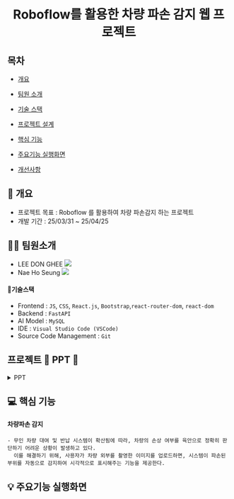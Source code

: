 <h1 align="center">Roboflow를 활용한 차량 파손 감지 웹 프로젝트 </h1>

## 목차

  - [개요](https://github.com/ehdgml123/socar#-개요)

  - [팀원 소개](https://github.com/ehdgml123/socar#-팀원소개)
  
  - [기술 스택](https://github.com/ehdgml123/socar#-기술스택)
    
  - [프로젝트 설계](https://github.com/ehdgml123/socar#-프로젝트-설계)
    
  - [핵심 기능](https://github.com/ehdgml123/socar#-핵심-기능)
    
  - [주요기능 실행화면](https://github.com/ehdgml123/socar#-주요기능-실행화면)
    
  - [개선사항](https://github.com/ehdgml123/socar#-개선사항)

## :page_with_curl: 개요
- 프로젝트 목표 : Roboflow 를 활용하여 차량 파손감지 하는 프로젝트  
- 개발 기간 : 25/03/31 ~ 25/04/25

## 🙋‍♀️ 팀원소개
- LEE DON GHEE <a href="https://github.com/ehdgml123"><img src="https://img.shields.io/badge/GitHub-181717?style=plastic&logo=GitHub&logoColor=white"></a>
- Nae Ho Seung <a href="https://github.com/Naessss"><img src="https://img.shields.io/badge/GitHub-181717?style=plastic&logo=GitHub&logoColor=white"></a>

 #### :pencil:기술스택
- Frontend : `JS`, `CSS`, `React.js`, `Bootstrap`,`react-router-dom`, `react-dom`
- Backend : `FastAPI`
- AI Model : `MySQL`
- IDE : `Visual Studio Code (VSCode)`
- Source Code Management : `Git`

 ## 프로젝트 📂 PPT 📂

 <details><summary>PPT</summary> <div align="center">
  
  ![Image](https://github.com/user-attachments/assets/39f944b1-caf8-4a76-888a-bf1178d4ca2b) | ![Image](https://github.com/user-attachments/assets/75fc750e-12fb-4a29-bbec-5ff4307b2069) |
  | :----------: | :----------: |
  | ![Image](https://github.com/user-attachments/assets/9291ace4-814b-4ece-8609-9edc6a0f0324) | ![Image](https://github.com/user-attachments/assets/786b211e-114d-4b11-a3d6-7b233dbeddb8) |
  | ![Image](https://github.com/user-attachments/assets/a0c3582f-6133-4ccf-83ef-2ddbd382013e) | ![Image](https://github.com/user-attachments/assets/2b6b73fd-38d1-4a0b-82f3-91593107fc3e) |
  | ![Image](https://github.com/user-attachments/assets/efdb448a-ac4f-44f1-a122-0bb255ce8d32) | ![Image](https://github.com/user-attachments/assets/ad95e32f-1658-48b9-b981-be4b68ed3bbd) |
  | ![Image](https://github.com/user-attachments/assets/fcd91365-3fb2-489b-a330-a6d9c3528b9a) | ![Image](https://github.com/user-attachments/assets/ed0382e1-df6f-4bf4-b9a8-8aa2babb23d9) |
  | ![Image](https://github.com/user-attachments/assets/cb734052-7ab9-4ba2-883d-096b35c1ba6a) | ![Image](https://github.com/user-attachments/assets/4dfdb93e-3977-4d97-a830-470e85b38c66) |
  | ![Image](https://github.com/user-attachments/assets/442e4e32-a704-4912-8834-9880c818723b) | ![Image](https://github.com/user-attachments/assets/7cb6c00d-5849-44c8-9c22-cedfcd1e4aca) |
  | ![Image](https://github.com/user-attachments/assets/4887e0a1-68f0-4633-830e-b7db35368998) | ![Image](https://github.com/user-attachments/assets/ccb28581-f931-441e-9096-25221e3f5d70) |
  | ![Image](https://github.com/user-attachments/assets/b5241554-5226-4081-adb7-951d28786cca) | ![Image](https://github.com/user-attachments/assets/4b79f186-0675-40c0-99dc-961d3aacbc97) |
  | ![Image](https://github.com/user-attachments/assets/956f722a-492b-4398-bc32-9f8f3f89e589) | ![Image](https://github.com/user-attachments/assets/133c5e33-295e-48e8-b660-124cbf29febe) |
  | ![Image](https://github.com/user-attachments/assets/9edf94f8-c04b-40fe-b574-64e1dc037f4d) | ![Image](https://github.com/user-attachments/assets/0be88688-44a0-4ac9-9adc-1a9842515ee8) |
  | ![Image](https://github.com/user-attachments/assets/f5874f9e-4b9c-4616-bad6-10c608c2574e) | ![Image](https://github.com/user-attachments/assets/b843ab46-2837-4176-9c97-361882c126d4) |
  | ![Image](https://github.com/user-attachments/assets/a5963534-1985-4357-a872-59d6887f32d1) | ![Image](https://github.com/user-attachments/assets/79d07827-a8ab-4253-b220-585895913ea7) |
  </details>
  </div>

## 💻 핵심 기능

#### 차량파손 감지 
    - 무인 차량 대여 및 반납 시스템이 확산됨에 따라, 차량의 손상 여부를 육안으로 정확히 판단하기 어려운 상황이 발생하고 있다.
      이를 해결하기 위해, 사용자가 차량 외부를 촬영한 이미지를 업로드하면, 시스템이 파손된 부위를 자동으로 감지하여 시각적으로 표시해주는 기능을 제공한다.

## :bulb: 주요기능 실행화면
   
 
